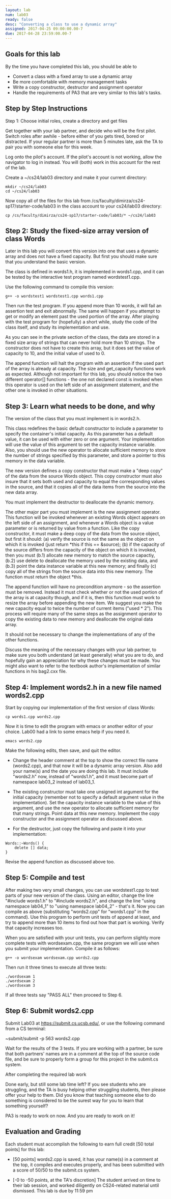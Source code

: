 ```yaml
---
layout: lab
num: lab03
ready: false 
desc: "Converting a class to use a dynamic array"
assigned: 2017-04-25 09:00:00.00-7
due: 2017-04-28 23:59:00.00-7
---
```


## Goals for this lab

By the time you have completed this lab, you should be able to

* Convert a class with a fixed array to use a dynamic array
* Be more comfortable with memory management tasks
* Write a copy constructor, destructor and assignment operator
* Handle the requirements of PA3 that are very similar to this lab's tasks.

## Step by Step Instructions

Step 1: Choose initial roles, create a directory and get files

Get together with your lab partner, and decide who will be the first pilot. Switch roles after awhile - before either of you gets tired, bored or distracted. If your regular partner is more than 5 minutes late, ask the TA to pair you with someone else for this week.

Log onto the pilot's account. If the pilot's account is not working, allow the navigator to log in instead. You will (both) work in this account for the rest of the lab.

Create a ~/cs24/lab03 directory and make it your current directory:

```
mkdir ~/cs24/lab03
cd ~/cs24/lab03
```

Now copy all of the files for this lab from /cs/faculty/dimirza/cs24-sp17/starter-code/lab03 in the class account to your cs24/lab03 directory:

```
cp /cs/faculty/dimirza/cs24-sp17/starter-code/lab03/* ~/cs24/lab03
```

## Step 2: Study the fixed-size array version of class Words

Later in this lab you will convert this version into one that uses a dynamic array and does not have a fixed capacity. But first you should make sure that you understand the basic version.

The class is defined in words1.h, it is implemented in words1.cpp, and it can be tested by the interactive test program named wordstest1.cpp.

Use the following command to compile this version:

```
g++ -o wordstest1 wordstest1.cpp words1.cpp
```

Then run the test program. If you append more than 10 words, it will fail an assertion test and exit abnormally. The same will happen if you attempt to get or modify an element past the used portion of the array.
After playing with the test program for (hopefully) a short while, study the code of the class itself, and study its implementation and use.

As you can see in the private section of the class, the data are stored in a fixed size array of strings that can never hold more than 10 strings. The constructor does not have to create this array, but it does set the value of capacity to 10, and the initial value of used to 0.

The append function will halt the program with an assertion if the used part of the array is already at capacity. The size and get_capacity functions work as expected. Although not important for this lab, you should notice the two different operator[] functions - the one not declared const is invoked when this operator is used on the left side of an assignment statement, and the other one is invoked in other situations.

## Step 3: Learn what needs to be done, and why

The version of the class that you must implement is in words2.h.

This class redefines the basic default constructor to include a parameter to specify the container's initial capacity. As this parameter has a default value, it can be used with either zero or one argument. Your implementation will use the value of this argument to set the capacity instance variable. Also, you should use the new operator to allocate sufficient memory to store the number of strings specified by this parameter, and store a pointer to this memory in the data variable.

The new version defines a copy constructor that must make a "deep copy" of the data from the source Words object. This copy constructor must also insure that it sets both used and capacity to equal the corresponding values in the source, and that it copies all of the data items from the source into the new data array.

You must implement the destructor to deallocate the dynamic memory.

The other major part you must implement is the new assignment operator. This function will be invoked whenever an existing Words object appears on the left side of an assignment, and whenever a Words object is a value parameter or is returned by value from a function. Like the copy constructor, it must make a deep copy of the data from the source object, but first it should: (a) verify the source is not the same as the object on which it is invoked (just return *this if this == &source); (b) if the capacity of the source differs from the capacity of the object on which it is invoked, then you must (b.1) allocate new memory to match the source capactiy, (b.2) use delete to deallocate the memory used by the existing data, and (b.3) point the data instance variable at this new memory; and finally (c) copy all of the strings from the source data into this new memory. The function must return the object *this.

The append function will have no precondition anymore - so the assertion must be removed. Instead it must check whether or not the used portion of the array is at capacity though, and if it is, then this function must work to resize the array before appending the new item. We suggest you make the new capacity equal to twice the number of current items ("used * 2"). This process will require many of the same steps as the assignment operator to copy the existing data to new memory and deallocate the original data array.

It should not be necessary to change the implementations of any of the other functions.

Discuss the meaning of the necessary changes with your lab partner, to make sure you both understand (at least generally) what you are to do, and hopefully gain an appreciation for why these changes must be made. You might also want to refer to the textbook author's implementation of similar functions in his bag2.cxx file.

## Step 4: Implement words2.h in a new file named words2.cpp

Start by copying our implementation of the first version of class Words:

```
cp words1.cpp words2.cpp
```

Now it is time to edit the program with emacs or another editor of your choice. Lab00 had a link to some emacs help if you need it.

```
emacs words2.cpp
```

Make the following edits, then save, and quit the editor.

* Change the header comment at the top to show the correct file name (words2.cpp), and that now it will be a dynamic array version. Also add your name(s) and the date you are doing this lab. It must include "words2.h" now, instead of "words1.h", and it must become part of namespace lab03_2 instead of lab03_1.

* The existing constructor must take one unsigned int argument for the initial capacity (remember not to specify a default argument value in the implementation). Set the capacity instance variable to the value of this argument, and use the new operator to allocate sufficient memory for that many strings. Point data at this new memory. Implement the copy constructor and the assignment operator as discussed above.

* For the destructor, just copy the following and paste it into your implementation:

```
Words::~Words() {
    delete [] data;
}
```
Revise the append function as discussed above too.

## Step 5: Compile and test

After making two very small changes, you can use wordstest1.cpp to test parts of your new version of the class. Using an editor, change the line "#include words1.h" to "#include words2.h", and change the line "using namespace lab04_1" to "using namespace lab04_2" - that's it. Now you can compile as above (substituting "words2.cpp" for "words1.cpp" in the command). Use this program to perform unit tests of append at least, and try to append more than 10 items to find out how that part is working. Verify that capacity increases too.

When you are satisfied with your unit tests, you can perform slightly more complete tests with wordsexam.cpp, the same program we will use when you submit your implementation. Compile it as follows:

```
g++ -o wordsexam wordsexam.cpp words2.cpp
```

Then run it three times to execute all three tests:
```
./wordsexam 1
./wordsexam 2
./wordsexam 3
```
If all three tests say "PASS ALL" then proceed to Step 6.

## Step 6: Submit words2.cpp

Submit Lab03 at https://submit.cs.ucsb.edu/, or use the following command from a CS terminal:

~submit/submit -p 563 words2.cpp

Wait for the results of the 3 tests.
If you are working with a partner, be sure that both partners' names are in a comment at the top of the source code file, and be sure to properly form a group for this project in the submit.cs system.

After completing the required lab work

Done early, but still some lab time left? If you see students who are struggling, and the TA is busy helping other struggling students, then please offer your help to them. Did you know that teaching someone else to do something is considered to be the surest way for you to learn that something yourself?

PA3 is ready to work on now. And you are ready to work on it!  

## Evaluation and Grading

Each student must accomplish the following to earn full credit [50 total points] for this lab:

* [50 points] words2.cpp is saved, it has your name(s) in a comment at the top, it compiles and executes properly, and has been submitted with a score of 50/50 to the submit.cs system.

* [-0 to -50 points, at the TA's discretion] The student arrived on time to their lab session, and worked diligently on CS24-related material until dismissed.
This lab is due by 11:59 pm  
